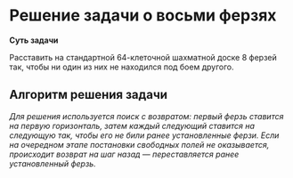 ﻿# Решение задачи о восьми ферзях

**Суть задачи**

Расставить на стандартной 64-клеточной шахматной доске 8 ферзей так, чтобы ни один из них не находился под боем другого.

## Алгоритм решения задачи

*Для решения используется поиск с возвратом: первый ферзь ставится на первую горизонталь, затем каждый следующий ставится на следующую так, чтобы его не били ранее установленные ферзи. Если на очередном этапе постановки свободных полей не оказывается, происходит возврат на шаг назад — переставляется ранее установленный ферзь.*